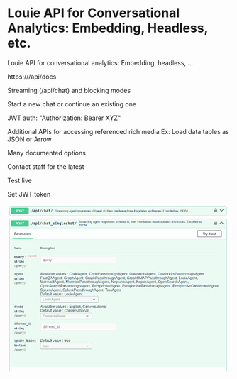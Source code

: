 # Louie API for Conversational Analytics: Embedding, Headless, etc.

Louie API for conversational analytics: Embedding, headless, …

https://<site>/api/docs

Streaming (/api/chat) and blocking modes

Start a new chat or continue an existing one

JWT auth: "Authorization: Bearer XYZ"

Additional APIs for accessing referenced rich media
Ex: Load data tables as JSON or Arrow

Many documented options

Contact staff for the latest

Test live

Set JWT token

![API Documentation](./images/user/067_Louie_API_for_conversational_analytics__Embedding__headless____1.png)


